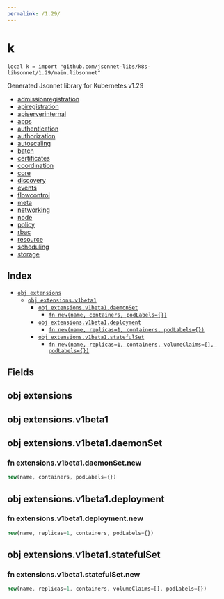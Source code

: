 ```yaml
---
permalink: /1.29/
---
```


# k

```jsonnet
local k = import "github.com/jsonnet-libs/k8s-libsonnet/1.29/main.libsonnet"
```

Generated Jsonnet library for Kubernetes v1.29

* [admissionregistration](admissionregistration/index.md)
* [apiregistration](apiregistration/index.md)
* [apiserverinternal](apiserverinternal/index.md)
* [apps](apps/index.md)
* [authentication](authentication/index.md)
* [authorization](authorization/index.md)
* [autoscaling](autoscaling/index.md)
* [batch](batch/index.md)
* [certificates](certificates/index.md)
* [coordination](coordination/index.md)
* [core](core/index.md)
* [discovery](discovery/index.md)
* [events](events/index.md)
* [flowcontrol](flowcontrol/index.md)
* [meta](meta/index.md)
* [networking](networking/index.md)
* [node](node/index.md)
* [policy](policy/index.md)
* [rbac](rbac/index.md)
* [resource](resource/index.md)
* [scheduling](scheduling/index.md)
* [storage](storage/index.md)

## Index

* [`obj extensions`](#obj-extensions)
  * [`obj extensions.v1beta1`](#obj-extensionsv1beta1)
    * [`obj extensions.v1beta1.daemonSet`](#obj-extensionsv1beta1daemonset)
      * [`fn new(name, containers, podLabels={})`](#fn-extensionsv1beta1daemonsetnew)
    * [`obj extensions.v1beta1.deployment`](#obj-extensionsv1beta1deployment)
      * [`fn new(name, replicas=1, containers, podLabels={})`](#fn-extensionsv1beta1deploymentnew)
    * [`obj extensions.v1beta1.statefulSet`](#obj-extensionsv1beta1statefulset)
      * [`fn new(name, replicas=1, containers, volumeClaims=[], podLabels={})`](#fn-extensionsv1beta1statefulsetnew)

## Fields

## obj extensions



## obj extensions.v1beta1



## obj extensions.v1beta1.daemonSet



### fn extensions.v1beta1.daemonSet.new

```ts
new(name, containers, podLabels={})
```



## obj extensions.v1beta1.deployment



### fn extensions.v1beta1.deployment.new

```ts
new(name, replicas=1, containers, podLabels={})
```



## obj extensions.v1beta1.statefulSet



### fn extensions.v1beta1.statefulSet.new

```ts
new(name, replicas=1, containers, volumeClaims=[], podLabels={})
```

